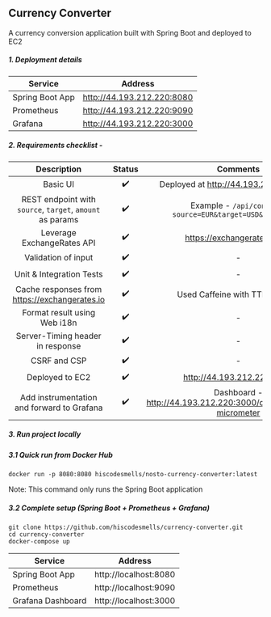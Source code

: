 ## Currency Converter

A currency conversion application built with Spring Boot and deployed to EC2


##### 1. Deployment details

| Service | Address |
| ------- |:-------:|
| Spring Boot App | http://44.193.212.220:8080 |
| Prometheus | http://44.193.212.220:9090 |
| Grafana | http://44.193.212.220:3000 |

##### 2. Requirements checklist -

| Description | Status | Comments |
|:-----------:|:------:|:--------:|
| Basic UI | :heavy_check_mark: | Deployed at http://44.193.212.220:8080 |
| REST endpoint with `source`, `target`, `amount` as params | :heavy_check_mark: | Example - `/api/convert?source=EUR&target=USD&amount=100` |
| Leverage ExchangeRates API | :heavy_check_mark: | https://exchangeratesapi.io/ |
| Validation of input | :heavy_check_mark: | - |
| Unit & Integration Tests | :heavy_check_mark: | - |
| Cache responses from https://exchangerates.io | :heavy_check_mark: | Used Caffeine with TTL of 1 min |
| Format result using Web i18n | :heavy_check_mark: | - |
| Server-Timing header in response | :heavy_check_mark: | - |
| CSRF and CSP | :heavy_check_mark: | - |
| Deployed to EC2 | :heavy_check_mark: | http://44.193.212.220:8080 |
| Add instrumentation and forward to Grafana | :heavy_check_mark: | Dashboard - http://44.193.212.220:3000/d/hyXnxCi7k/jvm-micrometer |

##### 3. Run project locally

##### 3.1 Quick run from Docker Hub

```
docker run -p 8080:8080 hiscodesmells/nosto-currency-converter:latest
```
Note: This command only runs the Spring Boot application

##### 3.2 Complete setup (Spring Boot + Prometheus + Grafana)

```
git clone https://github.com/hiscodesmells/currency-converter.git
cd currency-converter
docker-compose up
```

| Service | Address |
| ------- |:-------:|
| Spring Boot App | http://localhost:8080 |
| Prometheus | http://localhost:9090 |
| Grafana Dashboard | http://localhost:3000 |